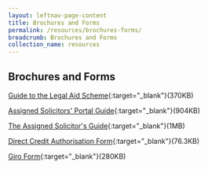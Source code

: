 ```yaml
---
layout: leftnav-page-content
title: Brochures and Forms
permalink: /resources/brochures-forms/
breadcrumb: Brochures and Forms
collection_name: resources
---
```

Brochures and Forms
---

[Guide to the Legal Aid Scheme](/files/GuideToTheLegalAidSchemeBrochure-23Dec19.pdf){:target="_blank"}(370KB) <br>

 

[Assigned Solicitors' Portal Guide](/files/AS-Portal-Guide.pdf){:target="_blank"}(904KB) <br>

 

[The Assigned Solicitor's Guide](/files/The-Assigned-Solicitor-Guide.pdf){:target="_blank"}(1MB) <br>

 

[Direct Credit Authorisation Form](/files/DCA-Form.pdf){:target="_blank"}(76.3KB)<br>

[Giro Form](/files/Giro-form.pdf){:target="_blank"}(280KB)<br>

